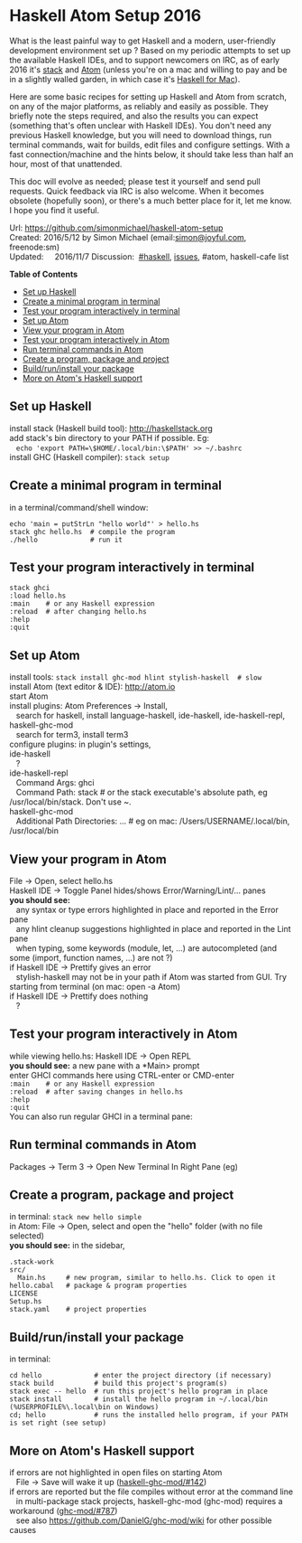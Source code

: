<!-- -*- markdown-toc-user-toc-structure-manipulation-fn:cdr; -*- -->

# Haskell Atom Setup 2016

What is the least painful way to get Haskell and a modern, user-friendly development environment set up ?
Based on my periodic attempts to set up the available Haskell IDEs, and to support newcomers on IRC,
as of early 2016 it's [stack](http://haskellstack.org) and [Atom](http://atom.io)
(unless you're on a mac and willing to pay and be in a slightly walled garden, in which case it's [Haskell for Mac](http://haskellformac.com)).

Here are some basic recipes for setting up Haskell and Atom from scratch, on any of the major platforms, as reliably and easily as possible.
They briefly note the steps required, and also the results you can expect (something that's often unclear with Haskell IDEs).
You don't need any previous Haskell knowledge, but you will need to download things, run terminal commands, wait for builds, edit files and configure settings.
With a fast connection/machine and the hints below, it should take less than half an hour, most of that unattended.

This doc will evolve as needed; please test it yourself and send pull requests.
Quick feedback via IRC is also welcome.
When it becomes obsolete (hopefully soon), or there's a much better place for it, let me know.
I hope you find it useful.

Url:         <https://github.com/simonmichael/haskell-atom-setup>  
Created:     2016/5/12 by Simon Michael (email:<simon@joyful.com>, freenode:sm)  
Updated:     2016/11/7
Discussion:  [#haskell](http://webchat.freenode.net/?channels=haskell), [issues](https://github.com/simonmichael/haskell-atom-setup/issues), #atom, haskell-cafe list


<!-- markdown-toc start - Don't edit this section. Run M-x markdown-toc-generate-toc again -->
**Table of Contents**

- [Set up Haskell](#set-up-haskell)
- [Create a minimal program in terminal](#create-a-minimal-program-in-terminal)
- [Test your program interactively in terminal](#test-your-program-interactively-in-terminal)
- [Set up Atom](#set-up-atom)
- [View your program in Atom](#view-your-program-in-atom)
- [Test your program interactively in Atom](#test-your-program-interactively-in-atom)
- [Run terminal commands in Atom](#run-terminal-commands-in-atom)
- [Create a program, package and project](#create-a-program-package-and-project)
- [Build/run/install your package](#buildruninstall-your-package)
- [More on Atom's Haskell support](#more-on-atoms-haskell-support)

<!-- markdown-toc end -->

## Set up Haskell
install stack (Haskell build tool): <http://haskellstack.org>  
add stack's bin directory to your PATH if possible. Eg:  
&nbsp;&nbsp; `echo 'export PATH=\$HOME/.local/bin:\$PATH' >> ~/.bashrc`  
install GHC (Haskell compiler): `stack setup`

## Create a minimal program in terminal
in a terminal/command/shell window:
```
echo 'main = putStrLn "hello world"' > hello.hs
stack ghc hello.hs  # compile the program
./hello             # run it
```

## Test your program interactively in terminal
```
stack ghci
:load hello.hs
:main    # or any Haskell expression
:reload  # after changing hello.hs
:help
:quit
```

<!-- ## Auto-compile your program in terminal -->
<!-- ``` -->
<!-- ghcid hello.hs -->
<!-- ``` -->
<!-- **you should see:** syntax and type errors displayed whenever hello.hs changes   -->
<!-- in a stack project (described below), you may need this instead:   -->
<!-- ``` -->
<!-- ghcid -c 'stack ghci' -->
<!-- ``` -->

## Set up Atom
install tools: `stack install ghc-mod hlint stylish-haskell  # slow`  
install Atom (text editor & IDE): <http://atom.io>  
start Atom  
install plugins: Atom Preferences -> Install,   
&nbsp;&nbsp; search for haskell, install language-haskell, ide-haskell, ide-haskell-repl, haskell-ghc-mod  
&nbsp;&nbsp; search for term3, install term3  
configure plugins: in plugin's settings,  
ide-haskell  
&nbsp;&nbsp; ?  
ide-haskell-repl  
&nbsp;&nbsp; Command Args: ghci  
&nbsp;&nbsp; Command Path: stack  # or the stack executable's absolute path, eg /usr/local/bin/stack. Don't use ~.  
haskell-ghc-mod  
&nbsp;&nbsp; Additional Path Directories: ... # eg on mac: /Users/USERNAME/.local/bin, /usr/local/bin

## View your program in Atom
File -> Open, select hello.hs  
Haskell IDE -> Toggle Panel hides/shows Error/Warning/Lint/... panes  
**you should see:**  
&nbsp;&nbsp; any syntax or type errors highlighted in place and reported in the Error pane  
&nbsp;&nbsp; any hlint cleanup suggestions highlighted in place and reported in the Lint pane  
&nbsp;&nbsp; when typing, some keywords (module, let, ...) are autocompleted (and some (import, function names, ...) are not ?)  
if Haskell IDE -> Prettify gives an error  
&nbsp;&nbsp; stylish-haskell may not be in your path if Atom was started from GUI. Try starting from terminal (on mac: open -a Atom)  
if Haskell IDE -> Prettify does nothing  
&nbsp;&nbsp; ?

## Test your program interactively in Atom
while viewing hello.hs: Haskell IDE -> Open REPL  
**you should see:** a new pane with a \*Main> prompt  
enter GHCI commands here using CTRL-enter or CMD-enter  
`:main    # or any Haskell expression`  
`:reload  # after saving changes in hello.hs`  
`:help`  
`:quit`  
You can also run regular GHCI in a terminal pane:

## Run terminal commands in Atom
Packages -> Term 3 -> Open New Terminal In Right Pane (eg)

## Create a program, package and project
in terminal: `stack new hello simple`  
in Atom: File -> Open, select and open the "hello" folder (with no file selected)  
**you should see:** in the sidebar,  
```
.stack-work  
src/  
  Main.hs     # new program, similar to hello.hs. Click to open it  
hello.cabal   # package & program properties  
LICENSE  
Setup.hs  
stack.yaml    # project properties
```

## Build/run/install your package
in terminal:  
```
cd hello             # enter the project directory (if necessary)
stack build          # build this project's program(s)
stack exec -- hello  # run this project's hello program in place
stack install        # install the hello program in ~/.local/bin
(%USERPROFILE%\.local\bin on Windows)
cd; hello            # runs the installed hello program, if your PATH is set right (see setup)
```

## More on Atom's Haskell support
if errors are not highlighted in open files on starting Atom  
&nbsp;&nbsp; File -> Save will wake it up ([haskell-ghc-mod/#142](https://github.com/atom-haskell/haskell-ghc-mod/issues/142))  
if errors are reported but the file compiles without error at the command line  
&nbsp;&nbsp; in multi-package stack projects, haskell-ghc-mod (ghc-mod) requires a workaround ([ghc-mod/#787](https://github.com/DanielG/ghc-mod/issues/787))  
&nbsp;&nbsp; see also <https://github.com/DanielG/ghc-mod/wiki> for other possible causes

